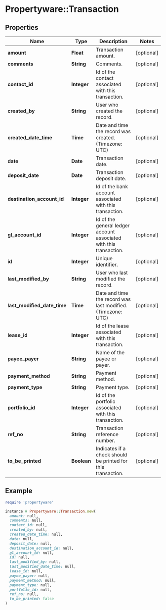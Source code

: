 # Propertyware::Transaction

## Properties

| Name | Type | Description | Notes |
| ---- | ---- | ----------- | ----- |
| **amount** | **Float** | Transaction amount. | [optional] |
| **comments** | **String** | Comments. | [optional] |
| **contact_id** | **Integer** | Id of the contact associated with this transaction. | [optional] |
| **created_by** | **String** | User who created the record. | [optional] |
| **created_date_time** | **Time** | Date and time the record was created. (Timezone: UTC) | [optional] |
| **date** | **Date** | Transaction date. | [optional] |
| **deposit_date** | **Date** | Transaction deposit date. | [optional] |
| **destination_account_id** | **Integer** | Id of the bank account associated with this transaction. | [optional] |
| **gl_account_id** | **Integer** | Id of the general ledger account associated with this transaction. | [optional] |
| **id** | **Integer** | Unique identifier. | [optional] |
| **last_modified_by** | **String** | User who last modified the record. | [optional] |
| **last_modified_date_time** | **Time** | Date and time the record was last modified. (Timezone: UTC) | [optional] |
| **lease_id** | **Integer** | Id of the lease associated with this transaction. | [optional] |
| **payee_payer** | **String** | Name of the payee or payer. | [optional] |
| **payment_method** | **String** | Payment method. | [optional] |
| **payment_type** | **String** | Payment type. | [optional] |
| **portfolio_id** | **Integer** | Id of the portfolio associated with this transaction. | [optional] |
| **ref_no** | **String** | Transaction reference number. | [optional] |
| **to_be_printed** | **Boolean** | Indicates if a check should be printed for this transaction. | [optional] |

## Example

```ruby
require 'propertyware'

instance = Propertyware::Transaction.new(
  amount: null,
  comments: null,
  contact_id: null,
  created_by: null,
  created_date_time: null,
  date: null,
  deposit_date: null,
  destination_account_id: null,
  gl_account_id: null,
  id: null,
  last_modified_by: null,
  last_modified_date_time: null,
  lease_id: null,
  payee_payer: null,
  payment_method: null,
  payment_type: null,
  portfolio_id: null,
  ref_no: null,
  to_be_printed: false
)
```

